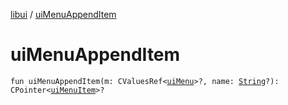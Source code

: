 [libui](index.md) / [uiMenuAppendItem](./ui-menu-append-item.md)

# uiMenuAppendItem

`fun uiMenuAppendItem(m: CValuesRef<`[`uiMenu`](ui-menu.md)`>?, name: `[`String`](https://kotlinlang.org/api/latest/jvm/stdlib/kotlin/-string/index.html)`?): CPointer<`[`uiMenuItem`](ui-menu-item.md)`>?`